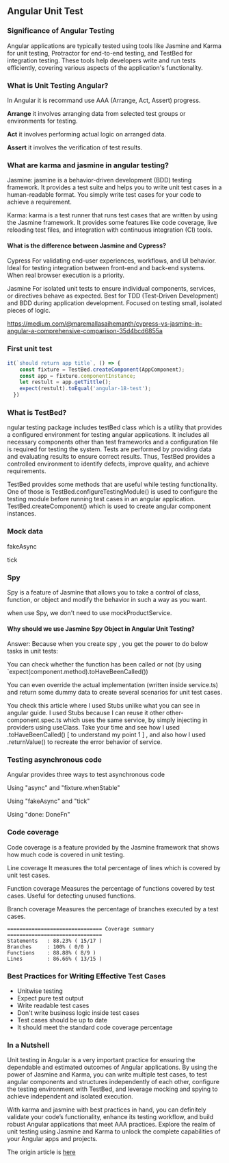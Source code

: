 ## Angular Unit Test

### Significance of Angular Testing

Angular applications are typically tested using tools like Jasmine and Karma for unit testing, Protractor for end-to-end testing, and TestBed for integration testing. These tools help developers write and run tests efficiently, covering various aspects of the application's functionality.

### What is Unit Testing Angular?

In Angular it is recommand use AAA (Arrange, Act, Assert) progress. 

**Arrange**
it involves arranging data from selected test groups or environments for testing.

**Act**
it involves performing actual logic on arranged data.

**Assert**
it involves the verification of test results.

### What are karma and jasmine in angular testing?

Jasmine:
jasmine is a behavior-driven development (BDD) testing framework. It provides a test suite and helps you to write unit test cases in a human-readable format. You simply write test cases for your code to achieve a requirement.

Karma:
karma is a test runner that runs test cases that are written by using the Jasmine framework. It provides some features like code coverage, live reloading test files, and integration with continuous integration (CI) tools.


#### What is the difference between Jasmine and Cypress?


Cypress
For validating end-user experiences, workflows, and UI behavior.
Ideal for testing integration between front-end and back-end systems.
When real browser execution is a priority.

Jasmine
For isolated unit tests to ensure individual components, services, or directives behave as expected.
Best for TDD (Test-Driven Development) and BDD during application development.
Focused on testing small, isolated pieces of logic.

https://medium.com/@maremallasaihemanth/cypress-vs-jasmine-in-angular-a-comprehensive-comparison-35d4bcd6855a


### First unit test

```javascript
it(`should return app title`, () => {
    const fixture = TestBed.createComponent(AppComponent);
    const app = fixture.componentInstance;
    let restult = app.getTittle();
    expect(restult).toEqual('angular-18-test');
  })
```

### What is TestBed?

ngular testing package includes testBed class which is a utility that provides a configured environment for testing angular applications. It includes all necessary components other than test frameworks and a configuration file is required for testing the system. Tests are performed by providing data and evaluating results to ensure correct results. Thus, TestBed provides a controlled environment to identify defects, improve quality, and achieve requirements.

TestBed provides some methods that are useful while testing functionality. One of those is TestBed.configureTestingModule() is used to configure the testing module before running test cases in an angular application. TestBed.createComponent() which is used to create angular component instances.

### Mock data

fakeAsync

tick

### Spy

Spy is a feature of Jasmine that allows you to take a control of class, function, or object and modify the behavior in such a way as you want.

when use Spy, we don't need to use mockProductService.

#### Why should we use Jasmine Spy Object in Angular Unit Testing?

Answer: Because when you create spy , you get the power to do below tasks in unit tests:

You can check whether the function has been called or not (by using `expect(component.method).toHaveBeenCalled())

You can even override the actual implementation (written inside service.ts) and return some dummy data to create several scenarios for unit test cases.

You check this article where I used Stubs unlike what you can see in angular guide. I used Stubs because I can reuse it other other-component.spec.ts which uses the same service, by simply injecting in providers using useClass. Take your time and see how I used .toHaveBeenCalled() [ to understand my point 1 ] , and also how I used .returnValue() to recreate the error behavior of service.

### Testing asynchronous code

Angular provides three ways to test asynchronous code

Using "async" and "fixture.whenStable"

Using "fakeAsync" and "tick"

Using "done: DoneFn"


### Code coverage

Code coverage is a feature provided by the Jasmine framework that shows how much code is covered in unit testing.

Line coverage
It measures the total percentage of lines which is covered by unit test cases.

Function coverage
Measures the percentage of functions covered by test cases. Useful for detecting unused functions.

Branch coverage
Measures the percentage of branches executed by a test cases.

```shell
=============================== Coverage summary ===============================
Statements   : 88.23% ( 15/17 )
Branches     : 100% ( 0/0 )
Functions    : 88.88% ( 8/9 )
Lines        : 86.66% ( 13/15 )
```

### Best Practices for Writing Effective Test Cases

- Unitwise testing
- Expect pure test output
- Write readable test cases
- Don't write business logic inside test cases
- Test cases should be up to date
- It should meet the standard code coverage percentage

### In a Nutshell

Unit testing in Angular is a very important practice for ensuring the dependable and estimated outcomes of Angular applications. By using the power of Jasmine and Karma, you can write multiple test cases, to test angular components and structures independently of each other, configure the testing environment with TestBed, and leverage mocking and spying to achieve independent and isolated execution.

With karma and jasmine with best practices in hand, you can definitely validate your code’s functionality, enhance its testing workflow, and build robust Angular applications that meet AAA practices. Explore the realm of unit testing using Jasmine and Karma to unlock the complete capabilities of your Angular apps and projects.

The origin article is [here](https://www.angularminds.com/blog/writing-your-first-angular-unit-test-step-by-step-tutorial)

